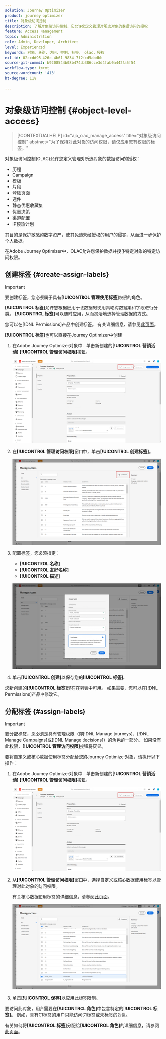 ```yaml
---
solution: Journey Optimizer
product: journey optimizer
title: 对象级访问控制
description: 了解对象级访问控制，它允许您定义管理对所选对象的数据访问的授权
feature: Access Management
topic: Administration
role: Admin, Developer, Architect
level: Experienced
keywords: 对象，级别，访问，控制，标签， olac，授权
exl-id: 02ccdd95-426c-4b61-9834-7f2dcd5abdbb
source-git-commit: b9208544b08b474db386cce3d4fab0a4429a5f54
workflow-type: tm+mt
source-wordcount: '413'
ht-degree: 11%

---
```


# 对象级访问控制 {#object-level-access}

>[!CONTEXTUALHELP]
>id="ajo_olac_manage_access"
>title="对象级访问控制"
>abstract="为了保持对此对象的访问权限，请仅应用您有权限的标签。"

对象级访问控制(OLAC)允许您定义管理对所选对象的数据访问的授权：

* 历程
* Campaign
* 模板
* 片段
* 登陆页面
* 选件
* 静态优惠收藏集
* 优惠决策
* 渠道配置
* IP预热计划

其目的是保护敏感的数字资产，使其免遭未经授权的用户的侵害，从而进一步保护个人数据。

在Adobe Journey Optimizer中，OLAC允许您保护数据并授予特定对象的特定访问权限。

## 创建标签 {#create-assign-labels}

>[!IMPORTANT]
>
>要创建标签，您必须属于具有&#x200B;**[!UICONTROL 管理使用标签]**&#x200B;权限的角色。

**[!UICONTROL 标签]**&#x200B;允许您根据应用于该数据的使用策略对数据集和字段进行分类。 **[!UICONTROL 标签]**&#x200B;可以随时应用，从而灵活地选择管理数据的方式。

您可以在[!DNL Permissions]产品中创建标签。 有关详细信息，请参见[此页面](https://experienceleague.adobe.com/docs/experience-platform/access-control/abac/permissions-ui/labels.html)。

**[!UICONTROL 标签]**&#x200B;也可以直接在Journey Optimizer中创建：

1. 在Adobe Journey Optimizer对象中，单击新创建的&#x200B;**[!UICONTROL 营销活动]** **[!UICONTROL 管理访问权限]**&#x200B;按钮。

   ![](assets/olac_1.png)

1. 在&#x200B;**[!UICONTROL 管理访问权限]**&#x200B;窗口中，单击&#x200B;**[!UICONTROL 创建标签]**。

   ![](assets/olac_2.png)

1. 配置标签，您必须指定：
   * **[!UICONTROL 名称]**
   * **[!UICONTROL 友好名称]**
   * **[!UICONTROL 描述]**

   ![](assets/olac_3.png)

1. 单击&#x200B;**[!UICONTROL 创建]**&#x200B;以保存您的&#x200B;**[!UICONTROL 标签]**。

您新创建的&#x200B;**[!UICONTROL 标签]**&#x200B;现在在列表中可用。 如果需要，您可以在[!DNL Permissions]产品中修改它。

## 分配标签 {#assign-labels}

>[!IMPORTANT]
>
>要分配标签，您必须是具有管理权限（即[!DNL Manage journeys]、[!DNL Manage Campaigns]或[!DNL Manage decisions]）的角色的一部分。 如果没有此权限，**[!UICONTROL 管理访问权限]**&#x200B;按钮将灰显。

要将自定义或核心数据使用标签分配给您的Journey Optimizer对象，请执行以下操作：

1. 在Adobe Journey Optimizer对象中，单击新创建的&#x200B;**[!UICONTROL 营销活动]** **[!UICONTROL 管理访问权限]**&#x200B;按钮。

   ![](assets/olac_1.png)

1. 从&#x200B;**[!UICONTROL 管理访问权限]**&#x200B;窗口中，选择自定义或核心数据使用标签以管理对此对象的访问权限。

   有关核心数据使用标签的详细信息，请参阅[此页面](https://experienceleague.adobe.com/docs/experience-platform/data-governance/labels/reference.html)。

   ![](assets/olac_4.png)

1. 单击&#x200B;**[!UICONTROL 保存]**&#x200B;以应用此标签限制。

要访问此对象，用户需要在&#x200B;**[!UICONTROL 角色]**&#x200B;中包含特定的&#x200B;**[!UICONTROL 标签]**。
例如，具有C1标签的用户只能访问C1标签或未标签的对象。

有关如何将&#x200B;**[!UICONTROL 标签]**&#x200B;分配给&#x200B;**[!UICONTROL 角色]**&#x200B;的详细信息，请参阅[此页面](https://experienceleague.adobe.com/docs/experience-platform/access-control/abac/permissions-ui/permissions.html#manage-labels-for-a-role)。